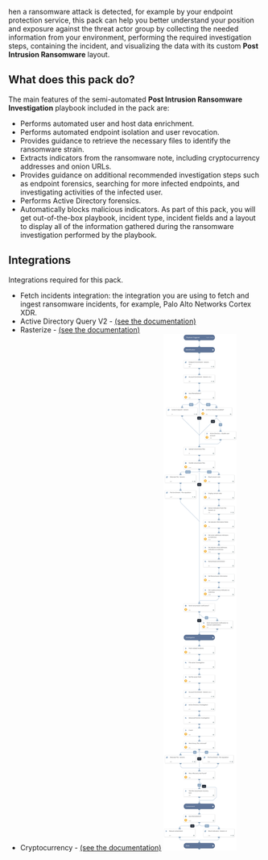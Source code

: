 hen a ransomware attack is detected, for example by your endpoint protection service, this pack can help you better understand your position and exposure against the threat actor group by collecting the needed information from your environment, performing the required investigation steps, containing the incident, and visualizing the data with its custom **Post Intrusion Ransomware** layout.
## What does this pack do?
The main features of the semi-automated **Post Intrusion Ransomware Investigation** playbook included in the pack are:
- Performs automated user and host data enrichment.
- Performs automated endpoint isolation and user revocation.
- Provides guidance to retrieve the necessary files to identify the ransomware strain.
- Extracts indicators from the ransomware note, including cryptocurrency addresses and onion URLs.
- Provides guidance on additional recommended investigation steps such as endpoint forensics, searching for more infected endpoints, and investigating activities of the infected user.
- Performs Active Directory forensics. 
- Automatically blocks malicious indicators.
As part of this pack, you will get out-of-the-box playbook, incident type, incident fields and a layout to display all of the information gathered during the ransomware investigation performed by the playbook.  
## Integrations
Integrations required for this pack.
- Fetch incidents integration: the integration you are using to fetch and ingest ransomware incidents, for example, Palo Alto Networks Cortex XDR.
- Active Directory Query V2 - [(see the documentation)](https://xsoar.pan.dev/docs/reference/integrations/active-directory-query-v2)
- Rasterize - [(see the documentation)](https://xsoar.pan.dev/docs/reference/integrations/rasterize)
- Cryptocurrency - [(see the documentation)](https://xsoar.pan.dev/docs/reference/integrations/cryptocurrency)
![Playbook Image](https://raw.githubusercontent.com/demisto/content/ee0c80f7977b1ae2701f5499859a1b70f17cb68b/Packs/Ransomware/doc_files/Post_Intrusion_Ransomware_Investigation.png)